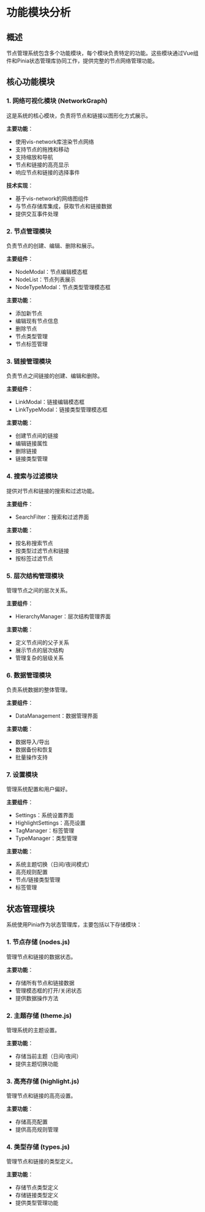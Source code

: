 # 功能模块分析

## 概述

节点管理系统包含多个功能模块，每个模块负责特定的功能。这些模块通过Vue组件和Pinia状态管理库协同工作，提供完整的节点网络管理功能。

## 核心功能模块

### 1. 网络可视化模块 (NetworkGraph)

这是系统的核心模块，负责将节点和链接以图形化方式展示。

**主要功能**：
- 使用vis-network库渲染节点网络
- 支持节点的拖拽和移动
- 支持缩放和导航
- 节点和链接的高亮显示
- 响应节点和链接的选择事件

**技术实现**：
- 基于vis-network的网络图组件
- 与节点存储库集成，获取节点和链接数据
- 提供交互事件处理

### 2. 节点管理模块

负责节点的创建、编辑、删除和展示。

**主要组件**：
- NodeModal：节点编辑模态框
- NodeList：节点列表展示
- NodeTypeModal：节点类型管理模态框

**主要功能**：
- 添加新节点
- 编辑现有节点信息
- 删除节点
- 节点类型管理
- 节点标签管理

### 3. 链接管理模块

负责节点之间链接的创建、编辑和删除。

**主要组件**：
- LinkModal：链接编辑模态框
- LinkTypeModal：链接类型管理模态框

**主要功能**：
- 创建节点间的链接
- 编辑链接属性
- 删除链接
- 链接类型管理

### 4. 搜索与过滤模块

提供对节点和链接的搜索和过滤功能。

**主要组件**：
- SearchFilter：搜索和过滤界面

**主要功能**：
- 按名称搜索节点
- 按类型过滤节点和链接
- 按标签过滤节点

### 5. 层次结构管理模块

管理节点之间的层次关系。

**主要组件**：
- HierarchyManager：层次结构管理界面

**主要功能**：
- 定义节点间的父子关系
- 展示节点的层次结构
- 管理复杂的层级关系

### 6. 数据管理模块

负责系统数据的整体管理。

**主要组件**：
- DataManagement：数据管理界面

**主要功能**：
- 数据导入/导出
- 数据备份和恢复
- 批量操作支持

### 7. 设置模块

管理系统配置和用户偏好。

**主要组件**：
- Settings：系统设置界面
- HighlightSettings：高亮设置
- TagManager：标签管理
- TypeManager：类型管理

**主要功能**：
- 系统主题切换（日间/夜间模式）
- 高亮规则配置
- 节点/链接类型管理
- 标签管理

## 状态管理模块

系统使用Pinia作为状态管理库，主要包括以下存储模块：

### 1. 节点存储 (nodes.js)

管理节点和链接的数据状态。

**主要功能**：
- 存储所有节点和链接数据
- 管理模态框的打开/关闭状态
- 提供数据操作方法

### 2. 主题存储 (theme.js)

管理系统的主题设置。

**主要功能**：
- 存储当前主题（日间/夜间）
- 提供主题切换功能

### 3. 高亮存储 (highlight.js)

管理节点和链接的高亮设置。

**主要功能**：
- 存储高亮配置
- 提供高亮规则管理

### 4. 类型存储 (types.js)

管理节点和链接的类型定义。

**主要功能**：
- 存储节点类型定义
- 存储链接类型定义
- 提供类型管理功能